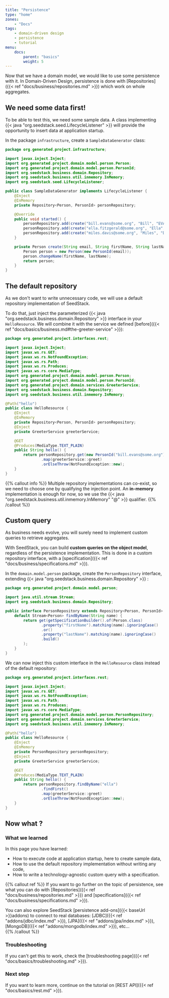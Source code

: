 ```yaml
---
title: "Persistence"
type: "home"
zones:
    - "Docs"
tags:
    - domain-driven design
    - persistence
    - tutorial
menu:
    docs:
        parent: "basics"
        weight: 5
---
```


Now that we have a domain model, we would like to use some persistence with it. In Domain-Driven Design, persistence is
done with [Repositories]({{< ref "docs/business/repositories.md" >}}) which work on whole aggregates.

## We need some data first!

To be able to test this, we need some sample data. A class implementing {{< java "org.seedstack.seed.LifecycleListener" >}}
will provide the opportunity to insert data at application startup.

In the package `infrastructure`, create a `SampleDataGenerator` class:  

```java
package org.generated.project.infrastructure;

import javax.inject.Inject;
import org.generated.project.domain.model.person.Person;
import org.generated.project.domain.model.person.PersonId;
import org.seedstack.business.domain.Repository;
import org.seedstack.business.util.inmemory.InMemory;
import org.seedstack.seed.LifecycleListener;

public class SampleDataGenerator implements LifecycleListener {
    @Inject
    @InMemory
    private Repository<Person, PersonId> personRepository;

    @Override
    public void started() {
        personRepository.add(create("bill.evans@some.org", "Bill", "EVANS"));
        personRepository.add(create("ella.fitzgerald@some.org", "Ella", "FITZGERALD"));
        personRepository.add(create("miles.davis@some.org", "Miles", "DAVIS"));
    }

    private Person create(String email, String firstName, String lastName) {
        Person person = new Person(new PersonId(email));
        person.changeName(firstName, lastName);
        return person;
    }
}
```  


## The default repository

As we don't want to write unnecessary code, we will use a default repository implementation of SeedStack. 

To do that, just inject the parameterized {{< java "org.seedstack.business.domain.Repository" >}} interface in your 
`HelloResource`. We will combine it with the service we defined [before]({{< ref "docs/basics/business.md#the-greeter-service" >}}):

```java
package org.generated.project.interfaces.rest;

import javax.inject.Inject;
import javax.ws.rs.GET;
import javax.ws.rs.NotFoundException;
import javax.ws.rs.Path;
import javax.ws.rs.Produces;
import javax.ws.rs.core.MediaType;
import org.generated.project.domain.model.person.Person;
import org.generated.project.domain.model.person.PersonId;
import org.generated.project.domain.services.GreeterService;
import org.seedstack.business.domain.Repository;
import org.seedstack.business.util.inmemory.InMemory;

@Path("hello")
public class HelloResource {
    @Inject
    @InMemory
    private Repository<Person, PersonId> personRepository;
    @Inject
    private GreeterService greeterService;

    @GET
    @Produces(MediaType.TEXT_PLAIN)
    public String hello() {
        return personRepository.get(new PersonId("bill.evans@some.org"))
                .map(greeterService::greet)
                .orElseThrow(NotFoundException::new);
    }
}
```

{{% callout info %}}
Multiple repository implementations can co-exist, so we need to choose one by qualifying the injection point. An **in-memory**
implementation is enough for now, so we use the {{< java "org.seedstack.business.util.inmemory.InMemory" "@" >}}
qualifier.
{{% /callout %}}

## Custom query

As business needs evolve, you will surely need to implement custom queries to retrieve aggregates. 

With SeedStack, you can build **custom queries on the object model**, regardless of the persistence implementation. This
is done in a custom repository interface, with a [specification]({{< ref "docs/business/specifications.md" >}}).

In the `domain.model.person` package, create the `PersonRepository` interface, extending {{< java "org.seedstack.business.domain.Repository" >}} :

```java
package org.generated.project.domain.model.person;

import java.util.stream.Stream;
import org.seedstack.business.domain.Repository;

public interface PersonRepository extends Repository<Person, PersonId> {
    default Stream<Person> findByName(String name) {
        return get(getSpecificationBuilder().of(Person.class)
                .property("firstName").matching(name).ignoringCase()
                .or()
                .property("lastName").matching(name).ignoringCase()
                .build()
        );
    }
}
```

We can now inject this custom interface in the `HelloResource` class instead of the default repository:

```java
package org.generated.project.interfaces.rest;

import javax.inject.Inject;
import javax.ws.rs.GET;
import javax.ws.rs.NotFoundException;
import javax.ws.rs.Path;
import javax.ws.rs.Produces;
import javax.ws.rs.core.MediaType;
import org.generated.project.domain.model.person.PersonRepository;
import org.generated.project.domain.services.GreeterService;
import org.seedstack.business.util.inmemory.InMemory;

@Path("hello")
public class HelloResource {
    @Inject
    @InMemory
    private PersonRepository personRepository;
    @Inject
    private GreeterService greeterService;

    @GET
    @Produces(MediaType.TEXT_PLAIN)
    public String hello() {
        return personRepository.findByName("ella")
                .findFirst()
                .map(greeterService::greet)
                .orElseThrow(NotFoundException::new);
    }
}
```

## Now what ?

### What we learned

In this page you have learned:

* How to execute code at application startup, here to create sample data,
* How to use the default repository implementation without writing any code,
* How to write a technology-agnostic custom query with a specification.

{{% callout ref %}}
If you want to go further on the topic of persistence, see what you can do with [Repositories]({{< ref "docs/business/repositories.md" >}})
and [specifications]({{< ref "docs/business/specifications.md" >}}).

You can also explore SeedStack [persistence add-ons]({{< baseUrl >}}addons) to connect to real databases: [JDBC]({{< ref "addons/jdbc/index.md" >}}), 
[JPA]({{< ref "addons/jpa/index.md" >}}), [MongoDB]({{< ref "addons/mongodb/index.md" >}}), etc...   
{{% /callout %}}

### Troubleshooting

If you can't get this to work, check the [troubleshooting page]({{< ref "docs/basics/troubleshooting.md" >}}).

### Next step

If you want to learn more, continue on the tutorial on [REST API]({{< ref "docs/basics/rest.md" >}}).
